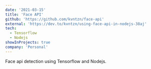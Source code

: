 ```yaml
---
date: '2021-03-15'
title: 'Face API'
github: 'https://github.com/kvntzn/face-api'
external: 'https://dev.to/kvntzn/using-face-api-in-nodejs-38aj'
tech:
  - Tensorflow
  - Nodejs
showInProjects: true
company: 'Personal'
---
```


Face api detection using Tensorflow and Nodejs.
